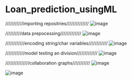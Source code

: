 # Loan_prediction_usingML


///////////importing repositries//////////////
![image](https://user-images.githubusercontent.com/104202659/166980060-9d947248-1f14-4414-80e6-97373814430b.png)



//////////data prepocessing/////////////
![image](https://user-images.githubusercontent.com/104202659/166980157-7640bc39-78cf-44a1-895c-a13bf7283914.png)




////////////encoding string/char variables////////////
![image](https://user-images.githubusercontent.com/104202659/166980398-f2cd7ad5-6962-45a0-bbd6-ce7dd77bc899.png)




////////////model testing an division/////////////
![image](https://user-images.githubusercontent.com/104202659/166980620-95abdcab-a4d8-4c98-9a66-969fdf0781fa.png)




///////////////collaboration graphs///////////
![image](https://user-images.githubusercontent.com/104202659/166980883-f557d076-25c3-4df5-b616-3704b032d6b0.png)

![image](https://user-images.githubusercontent.com/104202659/166981372-f6d57230-d7d5-48a0-9de7-5399bbcbf144.png)
